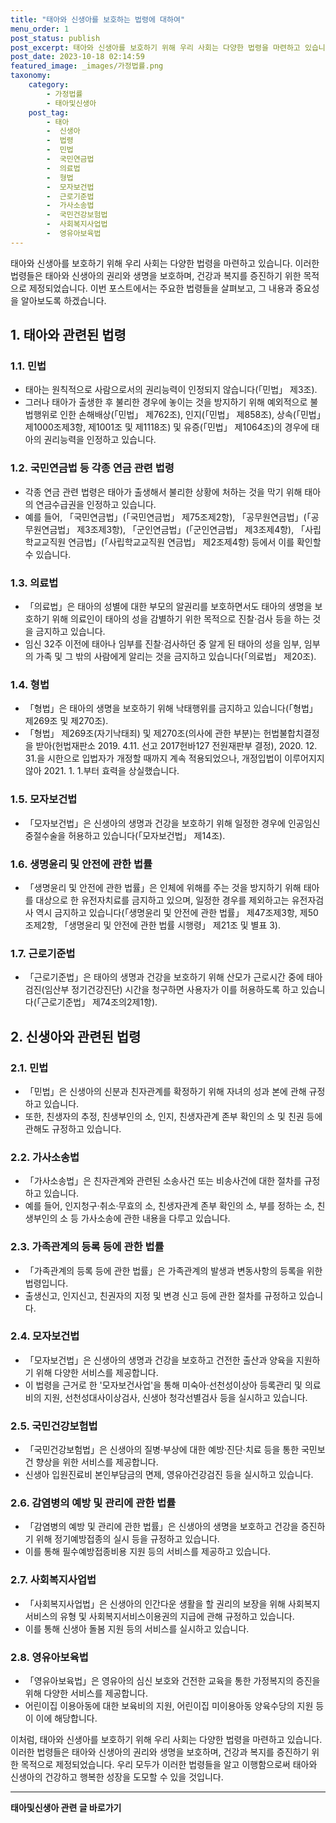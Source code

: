 ```yaml
---
title: "태아와 신생아를 보호하는 법령에 대하여"
menu_order: 1
post_status: publish
post_excerpt: 태아와 신생아를 보호하기 위해 우리 사회는 다양한 법령을 마련하고 있습니다. 이러한 법령들은 태아와 신생아의 권리와 생명을 보호하며, 건강과 복지를 증진하기 위한 목적으로 제정되었습니다. 이번 포스트에서는 주요한 법령들을 살펴보고, 그 내용과 중요성을 알아보도록 하겠습니다.
post_date: 2023-10-18 02:14:59
featured_image: _images/가정법률.png
taxonomy:
    category:
        - 가정법률
        - 태아및신생아
    post_tag:
        - 태아
        -  신생아
        -  법령
        -  민법
        -  국민연금법
        -  의료법
        -  형법
        -  모자보건법
        -  근로기준법
        -  가사소송법
        -  국민건강보험법
        -  사회복지사업법
        -  영유아보육법
---
```



태아와 신생아를 보호하기 위해 우리 사회는 다양한 법령을 마련하고 있습니다. 이러한 법령들은 태아와 신생아의 권리와 생명을 보호하며, 건강과 복지를 증진하기 위한 목적으로 제정되었습니다. 이번 포스트에서는 주요한 법령들을 살펴보고, 그 내용과 중요성을 알아보도록 하겠습니다.

## 1. 태아와 관련된 법령

### 1.1. 민법

- 태아는 원칙적으로 사람으로서의 권리능력이 인정되지 않습니다(「민법」 제3조).
- 그러나 태아가 출생한 후 불리한 경우에 놓이는 것을 방지하기 위해 예외적으로 불법행위로 인한 손해배상(「민법」 제762조), 인지(「민법」 제858조), 상속(「민법」 제1000조제3항, 제1001조 및 제1118조) 및 유증(「민법」 제1064조)의 경우에 태아의 권리능력을 인정하고 있습니다.

### 1.2. 국민연금법 등 각종 연금 관련 법령

- 각종 연금 관련 법령은 태아가 출생해서 불리한 상황에 처하는 것을 막기 위해 태아의 연금수급권을 인정하고 있습니다.
- 예를 들어, 「국민연금법」(「국민연금법」 제75조제2항), 「공무원연금법」(「공무원연금법」 제3조제3항), 「군인연금법」(「군인연금법」 제3조제4항), 「사립학교교직원 연금법」(「사립학교교직원 연금법」 제2조제4항) 등에서 이를 확인할 수 있습니다.

### 1.3. 의료법

- 「의료법」은 태아의 성별에 대한 부모의 알권리를 보호하면서도 태아의 생명을 보호하기 위해 의료인이 태아의 성을 감별하기 위한 목적으로 진찰·검사 등을 하는 것을 금지하고 있습니다.
- 임신 32주 이전에 태아나 임부를 진찰·검사하던 중 알게 된 태아의 성을 임부, 임부의 가족 및 그 밖의 사람에게 알리는 것을 금지하고 있습니다(「의료법」 제20조).

### 1.4. 형법

- 「형법」은 태아의 생명을 보호하기 위해 낙태행위를 금지하고 있습니다(「형법」 제269조 및 제270조).
- 「형법」 제269조(자기낙태죄) 및 제270조(의사에 관한 부분)는 헌법불합치결정을 받아(헌법재판소 2019. 4.11. 선고 2017헌바127 전원재판부 결정), 2020. 12. 31.을 시한으로 입법자가 개정할 때까지 계속 적용되었으나, 개정입법이 이루어지지 않아 2021. 1. 1.부터 효력을 상실했습니다.

### 1.5. 모자보건법

- 「모자보건법」은 신생아의 생명과 건강을 보호하기 위해 일정한 경우에 인공임신중절수술을 허용하고 있습니다(「모자보건법」 제14조).

### 1.6. 생명윤리 및 안전에 관한 법률

- 「생명윤리 및 안전에 관한 법률」은 인체에 위해를 주는 것을 방지하기 위해 태아를 대상으로 한 유전자치료를 금지하고 있으며, 일정한 경우를 제외하고는 유전자검사 역시 금지하고 있습니다(「생명윤리 및 안전에 관한 법률」 제47조제3항, 제50조제2항, 「생명윤리 및 안전에 관한 법률 시행령」 제21조 및 별표 3).

### 1.7. 근로기준법

- 「근로기준법」은 태아의 생명과 건강을 보호하기 위해 산모가 근로시간 중에 태아검진(임산부 정기건강진단) 시간을 청구하면 사용자가 이를 허용하도록 하고 있습니다(「근로기준법」 제74조의2제1항).

## 2. 신생아와 관련된 법령

### 2.1. 민법

- 「민법」은 신생아의 신분과 친자관계를 확정하기 위해 자녀의 성과 본에 관해 규정하고 있습니다.
- 또한, 친생자의 추정, 친생부인의 소, 인지, 친생자관계 존부 확인의 소 및 친권 등에 관해도 규정하고 있습니다.

### 2.2. 가사소송법

- 「가사소송법」은 친자관계와 관련된 소송사건 또는 비송사건에 대한 절차를 규정하고 있습니다.
- 예를 들어, 인지청구·취소·무효의 소, 친생자관계 존부 확인의 소, 부를 정하는 소, 친생부인의 소 등 가사소송에 관한 내용을 다루고 있습니다.

### 2.3. 가족관계의 등록 등에 관한 법률

- 「가족관계의 등록 등에 관한 법률」은 가족관계의 발생과 변동사항의 등록을 위한 법령입니다.
- 출생신고, 인지신고, 친권자의 지정 및 변경 신고 등에 관한 절차를 규정하고 있습니다.

### 2.4. 모자보건법

- 「모자보건법」은 신생아의 생명과 건강을 보호하고 건전한 출산과 양육을 지원하기 위해 다양한 서비스를 제공합니다.
- 이 법령을 근거로 한 '모자보건사업'을 통해 미숙아·선천성이상아 등록관리 및 의료비의 지원, 선천성대사이상검사, 신생아 청각선별검사 등을 실시하고 있습니다.

### 2.5. 국민건강보험법

- 「국민건강보험법」은 신생아의 질병·부상에 대한 예방·진단·치료 등을 통한 국민보건 향상을 위한 서비스를 제공합니다.
- 신생아 입원진료비 본인부담금의 면제, 영유아건강검진 등을 실시하고 있습니다.

### 2.6. 감염병의 예방 및 관리에 관한 법률

- 「감염병의 예방 및 관리에 관한 법률」은 신생아의 생명을 보호하고 건강을 증진하기 위해 정기예방접종의 실시 등을 규정하고 있습니다.
- 이를 통해 필수예방접종비용 지원 등의 서비스를 제공하고 있습니다.

### 2.7. 사회복지사업법

- 「사회복지사업법」은 신생아의 인간다운 생활을 할 권리의 보장을 위해 사회복지서비스의 유형 및 사회복지서비스이용권의 지급에 관해 규정하고 있습니다.
- 이를 통해 신생아 돌봄 지원 등의 서비스를 실시하고 있습니다.

### 2.8. 영유아보육법

- 「영유아보육법」은 영유아의 심신 보호와 건전한 교육을 통한 가정복지의 증진을 위해 다양한 서비스를 제공합니다.
- 어린이집 이용아동에 대한 보육비의 지원, 어린이집 미이용아동 양육수당의 지원 등이 이에 해당합니다.

이처럼, 태아와 신생아를 보호하기 위해 우리 사회는 다양한 법령을 마련하고 있습니다. 이러한 법령들은 태아와 신생아의 권리와 생명을 보호하며, 건강과 복지를 증진하기 위한 목적으로 제정되었습니다. 우리 모두가 이러한 법령들을 알고 이행함으로써 태아와 신생아의 건강하고 행복한 성장을 도모할 수 있을 것입니다.

<!-- wp:separator -->
<hr class="wp-block-separator has-alpha-channel-opacity"/>
<!-- /wp:separator -->

<!-- wp:group {"backgroundColor":"base","layout":{"type":"constrained"}} -->
<div class="wp-block-group has-base-background-color has-background"><!-- wp:paragraph {"align":"center","fontSize":"medium"} -->
<p class="has-text-align-center has-large-font-size"><strong>태아및신생아 관련 글 바로가기</strong></p>
<!-- /wp:paragraph -->


<!-- wp:latest-posts
{"categories":[{"id":1496,"count":19,"description":"","link":"https://uknowlaw.com/category/%ed%83%9c%ec%95%84%eb%b0%8f%ec%8b%a0%ec%83%9d%ec%95%84/","name":"태아및신생아","slug":"태아및신생아","taxonomy":"category","parent":0,"meta":[],"_links":{"self":[{"href":"https://uknowlaw.com/wp-json/wp/v2/categories/1496"}],"collection":[{"href":"https://uknowlaw.com/wp-json/wp/v2/categories"}],"about":[{"href":"https://uknowlaw.com/wp-json/wp/v2/taxonomies/category"}],"wp:post_type":[{"href":"https://uknowlaw.com/wp-json/wp/v2/posts?categories=1496"}],"curies":[{"name":"wp","href":"https://api.w.org/{rel}","templated":true}]}}],"postsToShow":100,"excerptLength":28,"postLayout":"grid","columns":2,"featuredImageAlign":"left","featuredImageSizeSlug":"large","fontSize":"small"} /--></div>
<!-- /wp:group -->